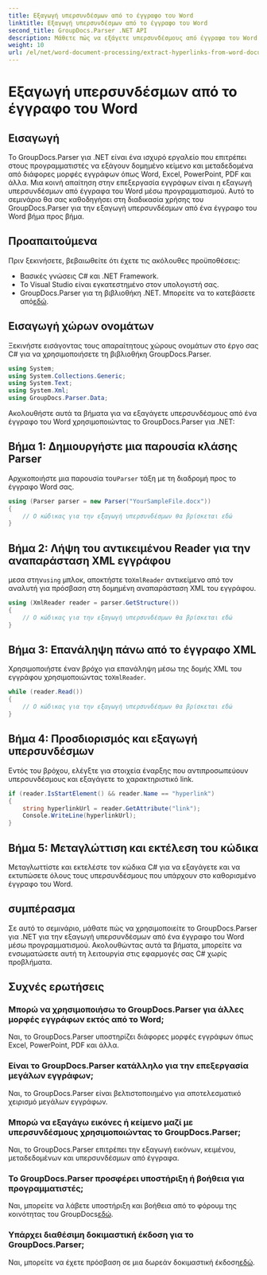 ```yaml
---
title: Εξαγωγή υπερσυνδέσμων από το έγγραφο του Word
linktitle: Εξαγωγή υπερσυνδέσμων από το έγγραφο του Word
second_title: GroupDocs.Parser .NET API
description: Μάθετε πώς να εξάγετε υπερσυνδέσμους από έγγραφα του Word χρησιμοποιώντας το GroupDocs.Parser για .NET. Οδηγός βήμα προς βήμα με παραδείγματα κώδικα.
weight: 10
url: /el/net/word-document-processing/extract-hyperlinks-from-word-document/
---
```


# Εξαγωγή υπερσυνδέσμων από το έγγραφο του Word

## Εισαγωγή
Το GroupDocs.Parser για .NET είναι ένα ισχυρό εργαλείο που επιτρέπει στους προγραμματιστές να εξάγουν δομημένο κείμενο και μεταδεδομένα από διάφορες μορφές εγγράφων όπως Word, Excel, PowerPoint, PDF και άλλα. Μια κοινή απαίτηση στην επεξεργασία εγγράφων είναι η εξαγωγή υπερσυνδέσμων από έγγραφα του Word μέσω προγραμματισμού. Αυτό το σεμινάριο θα σας καθοδηγήσει στη διαδικασία χρήσης του GroupDocs.Parser για την εξαγωγή υπερσυνδέσμων από ένα έγγραφο του Word βήμα προς βήμα.
## Προαπαιτούμενα
Πριν ξεκινήσετε, βεβαιωθείτε ότι έχετε τις ακόλουθες προϋποθέσεις:
- Βασικές γνώσεις C# και .NET Framework.
- Το Visual Studio είναι εγκατεστημένο στον υπολογιστή σας.
-  GroupDocs.Parser για τη βιβλιοθήκη .NET. Μπορείτε να το κατεβάσετε από[εδώ](https://releases.groupdocs.com/parser/net/).
## Εισαγωγή χώρων ονομάτων
Ξεκινήστε εισάγοντας τους απαραίτητους χώρους ονομάτων στο έργο σας C# για να χρησιμοποιήσετε τη βιβλιοθήκη GroupDocs.Parser.
```csharp
using System;
using System.Collections.Generic;
using System.Text;
using System.Xml;
using GroupDocs.Parser.Data;
```
Ακολουθήστε αυτά τα βήματα για να εξαγάγετε υπερσυνδέσμους από ένα έγγραφο του Word χρησιμοποιώντας το GroupDocs.Parser για .NET:
## Βήμα 1: Δημιουργήστε μια παρουσία κλάσης Parser
 Αρχικοποιήστε μια παρουσία του`Parser` τάξη με τη διαδρομή προς το έγγραφο Word σας.
```csharp
using (Parser parser = new Parser("YourSampleFile.docx"))
{
    // Ο κώδικας για την εξαγωγή υπερσυνδέσμων θα βρίσκεται εδώ
}
```
## Βήμα 2: Λήψη του αντικειμένου Reader για την αναπαράσταση XML εγγράφου
 μεσα στην`using` μπλοκ, αποκτήστε το`XmlReader` αντικείμενο από τον αναλυτή για πρόσβαση στη δομημένη αναπαράσταση XML του εγγράφου.
```csharp
using (XmlReader reader = parser.GetStructure())
{
    // Ο κώδικας για την εξαγωγή υπερσυνδέσμων θα βρίσκεται εδώ
}
```
## Βήμα 3: Επανάληψη πάνω από το έγγραφο XML
Χρησιμοποιήστε έναν βρόχο για επανάληψη μέσω της δομής XML του εγγράφου χρησιμοποιώντας το`XmlReader`.
```csharp
while (reader.Read())
{
    // Ο κώδικας για την εξαγωγή υπερσυνδέσμων θα βρίσκεται εδώ
}
```
## Βήμα 4: Προσδιορισμός και εξαγωγή υπερσυνδέσμων
Εντός του βρόχου, ελέγξτε για στοιχεία έναρξης που αντιπροσωπεύουν υπερσυνδέσμους και εξαγάγετε το χαρακτηριστικό link.
```csharp
if (reader.IsStartElement() && reader.Name == "hyperlink")
{
    string hyperlinkUrl = reader.GetAttribute("link");
    Console.WriteLine(hyperlinkUrl);
}
```
## Βήμα 5: Μεταγλώττιση και εκτέλεση του κώδικα
Μεταγλωττίστε και εκτελέστε τον κώδικα C# για να εξαγάγετε και να εκτυπώσετε όλους τους υπερσυνδέσμους που υπάρχουν στο καθορισμένο έγγραφο του Word.
## συμπέρασμα
Σε αυτό το σεμινάριο, μάθατε πώς να χρησιμοποιείτε το GroupDocs.Parser για .NET για την εξαγωγή υπερσυνδέσμων από ένα έγγραφο του Word μέσω προγραμματισμού. Ακολουθώντας αυτά τα βήματα, μπορείτε να ενσωματώσετε αυτή τη λειτουργία στις εφαρμογές σας C# χωρίς προβλήματα.

## Συχνές ερωτήσεις
### Μπορώ να χρησιμοποιήσω το GroupDocs.Parser για άλλες μορφές εγγράφων εκτός από το Word;
Ναι, το GroupDocs.Parser υποστηρίζει διάφορες μορφές εγγράφων όπως Excel, PowerPoint, PDF και άλλα.
### Είναι το GroupDocs.Parser κατάλληλο για την επεξεργασία μεγάλων εγγράφων;
Ναι, το GroupDocs.Parser είναι βελτιστοποιημένο για αποτελεσματικό χειρισμό μεγάλων εγγράφων.
### Μπορώ να εξαγάγω εικόνες ή κείμενο μαζί με υπερσυνδέσμους χρησιμοποιώντας το GroupDocs.Parser;
Ναι, το GroupDocs.Parser επιτρέπει την εξαγωγή εικόνων, κειμένου, μεταδεδομένων και υπερσυνδέσμων από έγγραφα.
### Το GroupDocs.Parser προσφέρει υποστήριξη ή βοήθεια για προγραμματιστές;
 Ναι, μπορείτε να λάβετε υποστήριξη και βοήθεια από το φόρουμ της κοινότητας του GroupDocs[εδώ](https://forum.groupdocs.com/c/parser/17).
### Υπάρχει διαθέσιμη δοκιμαστική έκδοση για το GroupDocs.Parser;
 Ναι, μπορείτε να έχετε πρόσβαση σε μια δωρεάν δοκιμαστική έκδοση[εδώ](https://releases.groupdocs.com/).